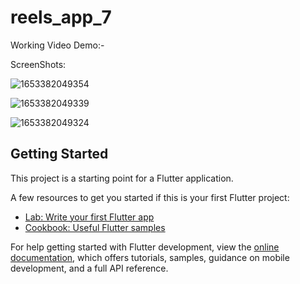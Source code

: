 # reels_app_7

Working Video Demo:-


ScreenShots:

![1653382049354](https://user-images.githubusercontent.com/58290134/169991048-48b393ec-6278-4731-89f9-1fd2fa86bea2.jpg)


![1653382049339](https://user-images.githubusercontent.com/58290134/169991085-fa9c9d61-8b8d-47e0-b13b-0522fa9f6e4f.jpg)


![1653382049324](https://user-images.githubusercontent.com/58290134/169991113-65c7b1ca-26bd-4e45-a69b-df53a0d00195.jpg)


## Getting Started

This project is a starting point for a Flutter application.

A few resources to get you started if this is your first Flutter project:

- [Lab: Write your first Flutter app](https://docs.flutter.dev/get-started/codelab)
- [Cookbook: Useful Flutter samples](https://docs.flutter.dev/cookbook)

For help getting started with Flutter development, view the
[online documentation](https://docs.flutter.dev/), which offers tutorials,
samples, guidance on mobile development, and a full API reference.
